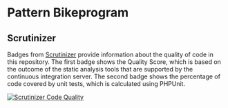 # Pattern Bikeprogram
## Scrutinizer

Badges from [Scrutinizer](https://scrutinizer-ci.com/) provide information about the quality of code in this repository.
The first badge shows the Quality Score, which is based on the outcome of the static analysis tools that are supported
by the continuous integration server. The second badge shows the percentage of code covered by unit tests, which is
calculated using PHPUnit.

[![Scrutinizer Code Quality](https://scrutinizer-ci.com/g/freddyph/pattern-bikeprogram/badges/quality-score.png?b=main)](https://scrutinizer-ci.com/g/freddyph/pattern-bikeprogram/?branch=main)
